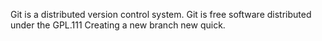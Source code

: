 Git is a distributed version control system.
Git is free software distributed under the GPL.111
Creating a new branch new quick.